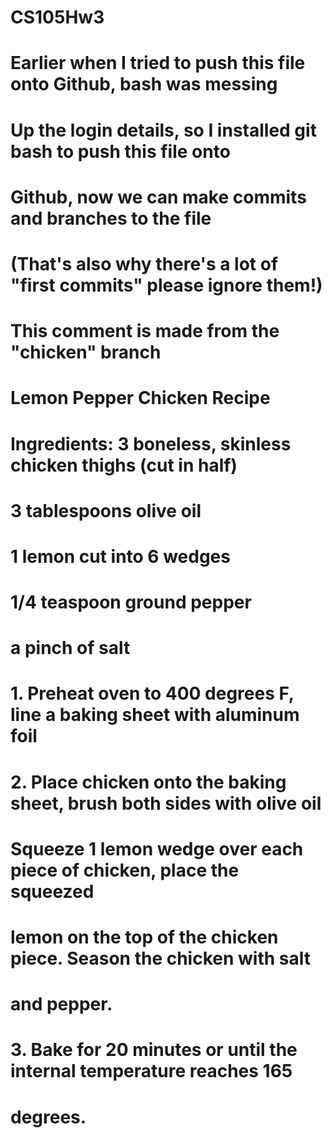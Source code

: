# CS105Hw3
# Earlier when I tried to push this file onto Github, bash was messing
# Up the login details, so I installed git bash to push this file onto
# Github, now we can make commits and branches to the file
# (That's also why there's a lot of "first commits" please ignore them!)


# This comment is made from the "chicken" branch 

# Lemon Pepper Chicken Recipe

# Ingredients: 3 boneless, skinless chicken thighs (cut in half)
#              3 tablespoons olive oil
#              1 lemon cut into 6 wedges
#              1/4 teaspoon ground pepper
#              a pinch of salt

# 1. Preheat oven to 400 degrees F, line a baking sheet with aluminum foil

# 2. Place chicken onto the baking sheet, brush both sides with olive oil
#    Squeeze 1 lemon wedge over each piece of chicken, place the squeezed
#    lemon on the top of the chicken piece. Season the chicken with salt
#    and pepper.

# 3. Bake for 20 minutes or until the internal temperature reaches 165
#    degrees. 
